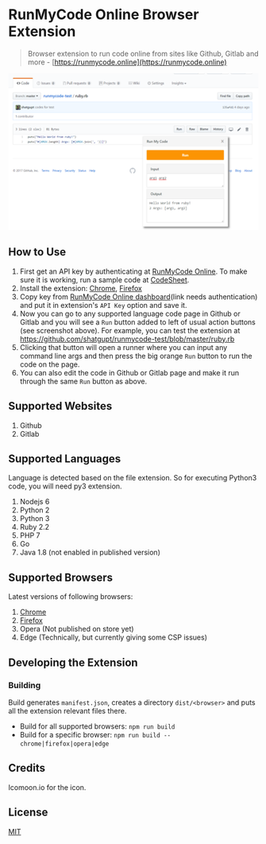 # RunMyCode Online Browser Extension

> Browser extension to run code online from sites like Github, Gitlab and more - [https://runmycode.online](https://runmycode.online)

[![RunMyCode Online Screenshot](screenshot1.png?raw=true)](https://www.youtube.com/watch?v=iwz8n3v7QVY "RunMyCode Online")

## How to Use
1. First get an API key by authenticating at [RunMyCode Online](https://runmycode.online). To make sure it is working, run a sample code at [CodeSheet](https://runmycode.online/codesheet.html).
2. Install the extension: [Chrome](https://chrome.google.com/webstore/detail/runmycode-online/iidcnkpdmnopbbkdmneglbelcefgfohf), [Firefox](https://addons.mozilla.org/en-US/firefox/addon/runmycode-online)
3. Copy key from [RunMyCode Online dashboard](https://runmycode.online/dashboard.html)(link needs authentication) and put it in extension's `API Key` option and save it.
4. Now you can go to any supported language code page in Github or Gitlab and you will see a `Run` button added to left of usual action buttons (see screenshot above). For example, you can test the extension at https://github.com/shatgupt/runmycode-test/blob/master/ruby.rb
5. Clicking that button will open a runner where you can input any command line args and then press the big orange `Run` button to run the code on the page.
6. You can also edit the code in Github or Gitlab page and make it run through the same `Run` button as above.

## Supported Websites
1. Github
2. Gitlab

## Supported Languages
Language is detected based on the file extension. So for executing Python3 code, you will need py3 extension.
1. Nodejs 6
2. Python 2
3. Python 3
4. Ruby 2.2
5. PHP 7
6. Go
7. Java 1.8 (not enabled in published version)

## Supported Browsers
Latest versions of following browsers:
1. [Chrome](https://chrome.google.com/webstore/detail/runmycode-online/iidcnkpdmnopbbkdmneglbelcefgfohf)
2. [Firefox](https://addons.mozilla.org/en-US/firefox/addon/runmycode-online)
3. Opera (Not published on store yet)
4. Edge (Technically, but currently giving some CSP issues)

## Developing the Extension
### Building
Build generates `manifest.json`, creates a directory `dist/<browser>` and puts all the extension relevant files there.
- Build for all supported browsers: `npm run build`
- Build for a specific browser: `npm run build -- chrome|firefox|opera|edge`

## Credits
Icomoon.io for the icon.

## License
[MIT](LICENSE)
